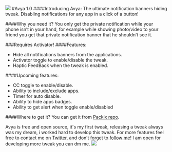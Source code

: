 ![](https://github.com/nasrawiziad/Avya/blob/main/Logo/avyalogo.png?raw=true)
#Avya 1.0
####Introducing Avya:
The ultimate notification banners hiding tweak.
Disabling notifications for any app in a click of a button!

####Why you need it? 
You only get the private notification while your phone isn’t in your hand, for example while showing photo/video to your friend you get that private notification banner that he shouldn’t see it.

###Requires Activator!
####Features: 
- Hide all notifications banners from the applications.
- Activator toggle to enable/disable the tweak.
- Haptic FeedBack when the tweak is enabled.

####Upcoming features:
- CC toggle to enable/disable.
- Ability to include/exclude apps.
- Timer for auto disable.
- Ability to hide apps badges.
- Ability to get alert when toggle enable/disabled

####Where to get it? 
You can get it from [Packix repo](https://repo.packix.com/ "Packix repo").

Avya is free and open source, it's my first tweak, releasing a tweak always was my dream, i worked hard to develop this tweak.
For more features feel free to contact me on [Twitter](https://twitter.com/BStar_dev "Twitter"), and don’t forget to[ follow me](https://twitter.com/BStar_dev " follow me")!
I am open for developing more tweak you can dm me.
[![](https://github.com/nasrawiziad/Avya/blob/main/Logo/blackstarlogo1.png?raw=true)](https://twitter.com/BStar_dev "![](https://github.com/nasrawiziad/Avya/blob/main/Logo/blackstarlogo1.png?raw=true)")
